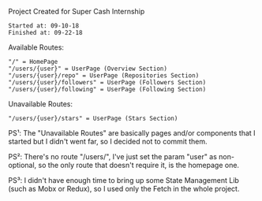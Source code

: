 
  Project Created for Super Cash Internship

    Started at: 09-10-18
    Finished at: 09-22-18


  Available Routes:

    "/" = HomePage
    "/users/{user}" = UserPage (Overview Section)
    "/users/{user}/repo" = UserPage (Repositories Section)
    "/users/{user}/followers" = UserPage (Followers Section)
    "/users/{user}/following" = UserPage (Following Section)


  Unavailable Routes:

    "/users/{user}/stars" = UserPage (Stars Section)



  PS¹: The "Unavailable Routes" are basically pages and/or components that I started but I didn't went far, so I decided not to commit them.

  PS²: There's no route "/users/", I've just set the param "user" as non-optional, so the only route that doesn't require it, is the homepage one.

  PS³: I didn't have enough time to bring up some State Management Lib (such as Mobx or Redux), so I used only the Fetch in the whole project.


